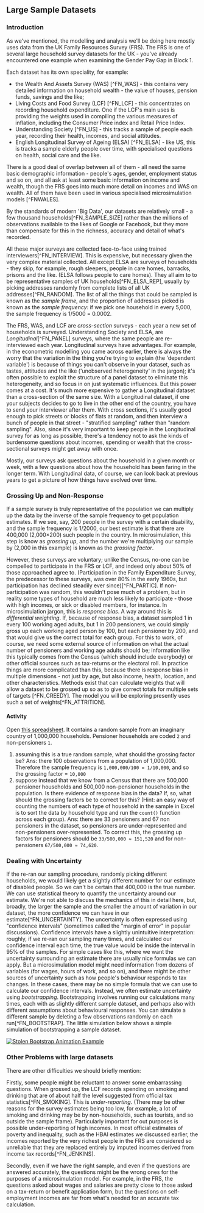 ## Large Sample Datasets

### Introduction

As we've mentioned, the modelling and analysis we'll be doing here mostly uses data from the UK Family Resources Survey (FRS). The FRS is one of several large household survey datasets for the UK - you've already encountered one example when examining the Gender Pay Gap in Block 1.

Each dataset has its own speciality, for example:

* the Wealth And Assets Survey (WAS) [^FN_WAS] - this contains very detailed information on household wealth - the value of houses, pension funds, savings and the like;
* Living Costs and Food Survey (LCF) [^FN_LCF] - this concentrates on recording household expenditure. One if the LCF's main uses is providing the weights used in compiling the various measures of inflation, including the Consumer Price index and Retail Price Index.
* Understanding Society [^FN_US] - this tracks a sample of people each year, recording their health, incomes, and social attitudes.
* English Longitudinal Survey of Ageing (ELSA) [^FN_ELSA] - like US, this is tracks a sample elderly people over time, with specialised questions on health, social care and the like.

There is a good deal of overlap between all of them - all need the same basic demographic information - people's ages, gender, employment status and so on, and all ask at least some basic information on income and wealth, though the FRS  goes into much more detail on incomes and WAS on wealth. All of them have been used in various specialised microsimulation models [^FNWALES].

By the standards of modern 'Big Data', our datasets are relatively small - a few thousand households[^FN_SAMPLE_SIZE] rather than the millions of observations available to the likes of Google or Facebook, but they more than compensate for this in the richness, accuracy and detail of what's recorded.

All these major surveys are collected face-to-face using trained interviewers[^FN_INTERVIEW]. This is expensive, but necessary given the very complex material collected. All except ELSA are surveys of households - they skip, for example, rough sleepers, people in care homes, barracks, prisons and the like. (ELSA follows people to care homes). They all aim to to be representative samples of UK households[^FN_ELSA_REP], usually by picking addresses randomly from complete lists of all UK addresses[^FN_RANDOM]. The list of all the things that could be sampled is known as the *sample frame*, and the proportion of addresses picked is known as the *sample frequency*: if we pick one household in every 5,000, the sample frequency is 1/5000 = 0.0002.

The FRS, WAS, and LCF are *cross-section* surveys - each year a new set of households is surveyed. Understanding Society and ELSA, are *Longitudinal*[^FN_PANEL] surveys, where the same people are re-interviewed each year. Longitudinal surveys have advantages. For example, in the econometric modelling you came across earlier, there is always the worry that the variation in the thing you're trying to explain (the 'dependent variable') is because of things you can't observe in your dataset, such as tastes, attitudes and the like ('unobserved heterogeneity' in the jargon); it's often possible to exploit the structure of a panel dataset to eliminate this heterogeneity, and so focus in on just systematic influences. But this power comes at a cost. It's much more expensive to gather a Longitudinal dataset than a cross-section of the same size. With a Longitudinal dataset, if one your subjects decides to go to live in the other end of the country, you have to send your interviewer after them. With cross sections, it's usually good enough to pick streets or blocks of flats at random, and then interview a bunch of people in that street - "stratified sampling" rather than "random sampling". Also, since it's very important to keep people in the Longitudinal survey for as long as possible, there's a tendency not to ask the kinds of burdensome questions about incomes, spending or wealth that the cross-sectional surveys might get away with once.

Mostly, our surveys ask questions about the household in a given month or week, with a few questions about how the household has been faring in the longer term. With Longitudinal data, of course, we can look back at previous years to get a picture of how things have evolved over time.

### Grossing Up and Non-Response

If a sample survey is truly representative of the population we can multiply up the data by the inverse of the sample frequency to get population estimates. If we see, say, 200 people in the survey with a certain disability, and the sample frequency is 1/2000, our best estimate is that there are 400,000 (2,000×200) such people in the country. In microsimulation, this step is know as *grossing up*, and the number we're multiplying our sample by (2,000 in this example) is known as the *grossing factor*.

However, these surveys are voluntary; unlike the Census, no-one can be compelled to participate in the FRS or LCF, and indeed only about 50% of those approached agree to. (Participation in the Family Expenditure Survey, the predecessor to these surveys, was over 80% in the early 1960s, but participation has declined steadily ever since)[^FN_PARTIC]. If non-participation was random, this wouldn't pose much of a problem, but in reality some types of household are much less likely to participate - those with high incomes, or sick or disabled members, for instance. In microsimulation jargon, this is *response bias*. A way around this is *differential weighting*. If, because of response bias, a dataset sampled 1 in every 100 working aged adults, but 1 in 200 pensioners, we could simply gross up each working aged person by 100, but each pensioner by 200, and that would give us the correct total for each group. For this to work, of course, we need some external source of information on what the actual number of pensioners and working age adults should be; information like this typically comes from the Census (which should include everybody) or other official sources such as tax-returns or the electoral roll. In practice things are more complicated than this, because there is response bias in multiple dimensions - not just by age, but also income, health, location, and other characteristics. Methods exist that can calculate weights that will allow a dataset to be grossed up so as to give correct totals for multiple sets of targets [^FN_CREEDY]. The model you will be exploring presently uses such a set of weights[^FN_ATTRITION].

#### Activity

Open [this spreadsheet](/activities/activity_2.xlsx). It contains a random sample from an imaginary country of 1,000,000 households. Pensioner households are coded `2` and non-pensioners `1`.

1) assuming this is a true random sample, what should the grossing factor be? Ans: there 100 observations from a population of 1,000,000. Therefore the sample frequency is `1,000,000/100 = 1/10,000`, and so the grossing factor = `10,000`
2) suppose instead that we know from a Census that there are 500,000 pensioner households and 500,000 non-pensioner households in the population. Is there evidence of response bias in the data? If, so, what should the grossing factors be to correct for this? (Hint: an easy way of counting the numbers of each type of household in the sample in Excel is to sort the data by household type and run the `count()` function across each group). Ans: there are 33 pensioners and 67 non pensioners in the dataset, so pensioners are under-represented and non-pensioners over-represented. To correct this, the grossing up factors for pensioners should be `33/500,000 ≈ 151,520` and for non-pensioners `67/500,000 ≈ 74,620`.

### Dealing with Uncertainty

If the re-ran our sampling procedure, randomly picking different households, we would likely get a slightly different number for our estimate of disabled people. So we can't be certain that 400,000 is the true number. We can use statistical theory to quantify the uncertainty around our estimate. We're not able to discuss the mechanics of this in detail here, but, broadly, the larger the sample and the smaller the amount of variation in our dataset, the more confidence we can have in our estimate[^FN_UNCERTAINTY]. The uncertainty is often expressed using "confidence intervals" (sometimes called the "margin of error" in popular discussions). Confidence intervals have a slightly unintuitive interpretation: roughly, if we re-ran our sampling many times, and calculated our confidence interval each time, the true value would be inside the interval in 95% of the samples. For simple cases like this, where we want the uncertainty surrounding an estimate there are usually nice formulas we can apply. But a microsimulation model might need information from dozens of variables (for wages, hours of work, and so on), and there might be other sources of uncertainty such as how people's behaviour responds to tax changes. In these cases, there may be no simple formula that we can use to calculate our confidence intervals. Instead, we often estimate uncertainty using *bootstrapping*. Bootstrapping involves running our calculations many times, each with as slightly different sample dataset, and perhaps also with different assumptions about behavioural responses. You can simulate a different sample by deleting a few observations randomly on each run[^FN_BOOTSTRAP]. The little simulation below shows a simple simulation of bootstrapping a sample dataset.

[![Stolen Bootstrap Animation Example](https://www.stat.auckland.ac.nz/~wild/BootAnim/animgif/bootstrap2.gif)](https://www.stat.auckland.ac.nz/~wild/BootAnim/movies/bootstrap2.mp4)

### Other Problems with large datasets

There are other difficulties we should briefly mention:

Firstly, some people might be reluctant to answer some embarrassing questions. When grossed up, the LCF records spending on smoking and drinking that are of about half the level suggested from official tax statistics[^FN_SMOKING]. This is *under-reporting*. (There may be other reasons for the survey estimates being too low, for example, a lot of smoking and drinking may be by non-households, such as tourists, and so outside the sample frame). Particularly important for out purposes is possible under-reporting of high incomes. In most official estimates of poverty and inequality, such as the HBAI estimates we discussed earlier, the incomes reported by the very richest people in the FRS are considered so unreliable that they are replaced entirely by imputed incomes derived from income tax records[^FN_JENKINS].

Secondly, even if we have the right sample, and even if the questions are answered accurately, the questions might be the wrong ones for the purposes of a microsimulation model. For example, in the FRS, the questions asked about wages and salaries are pretty close to those asked on a tax-return or benefit application form, but the questions on self-employment incomes are far from what's needed for an accurate tax calculation.
